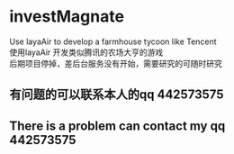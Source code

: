 # investMagnate
Use layaAir to develop a farmhouse tycoon like Tencent<br/>
使用layaAir 开发类似腾讯的农场大亨的游戏
<br/>
后期项目停掉，差后台服务没有开始，需要研究的可随时研究

## 有问题的可以联系本人的qq 442573575
## There is a problem can contact my qq 442573575
